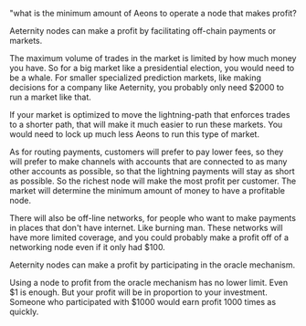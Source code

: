 "what is the minimum amount of Aeons to operate a node that makes profit?

Aeternity nodes can make a profit by facilitating off-chain payments or markets.

The maximum volume of trades in the market is limited by how much money you have. So for a big market like a presidential election, you would need to be a whale. For smaller specialized prediction markets, like making decisions for a company like Aeternity, you probably only need $2000 to run a market like that.

If your market is optimized to move the lightning-path that enforces trades to a shorter path, that will make it much easier to run these markets. You would need to lock up much less Aeons to run this type of market.

As for routing payments, customers will prefer to pay lower fees, so they will prefer to make channels with accounts that are connected to as many other accounts as possible, so that the lightning payments will stay as short as possible. So the richest node will make the most profit per customer.
The market will determine the minimum amount of money to have a profitable node.

There will also be off-line networks, for people who want to make payments in places that don't have internet. Like burning man. These networks will have more limited coverage, and you could probably make a profit off of a networking node even if it only had $100.


Aeternity nodes can make a profit by participating in the oracle mechanism.

Using a node to profit from the oracle mechanism has no lower limit.
Even $1 is enough. But your profit will be in proportion to your investment. Someone who participated with $1000 would earn profit 1000 times as quickly.